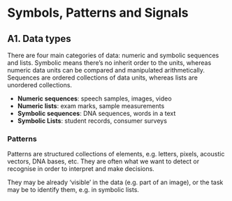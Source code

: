 # Symbols, Patterns and Signals

## A1. Data types

There are four main categories of data: numeric and symbolic sequences and lists. Symbolic means there’s no inherit order to the units, whereas numeric data units can be compared and manipulated arithmetically. Sequences are ordered collections of data units, whereas lists are unordered collections.

- **Numeric sequences**: speech samples, images, video
- **Numeric lists**: exam marks, sample measurements
- **Symbolic sequences**: DNA sequences, words in a text
- **Symbolic Lists**: student records, consumer surveys

### Patterns

Patterns are structured collections of elements, e.g. letters, pixels, acoustic vectors, DNA bases, etc. They are often what we want to detect or recognise in order to interpret and make decisions.

They may be already ‘visible’ in the data (e.g. part of an image), or the task may be to identify them, e.g. in symbolic lists.
